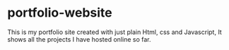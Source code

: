 # portfolio-website
This is my portfolio site created with just plain Html, css and Javascript,
It shows all the projects I have hosted online so far.
